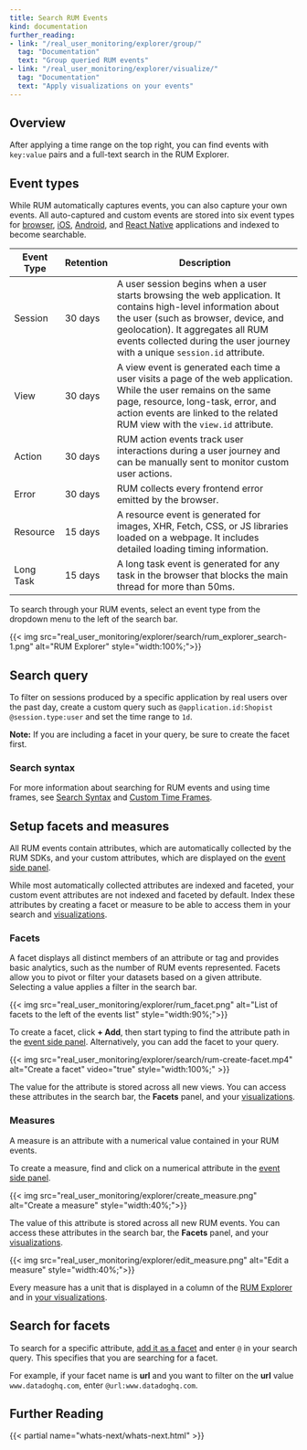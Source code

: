 ```yaml
---
title: Search RUM Events
kind: documentation
further_reading:
- link: "/real_user_monitoring/explorer/group/"
  tag: "Documentation"
  text: "Group queried RUM events"
- link: "/real_user_monitoring/explorer/visualize/"
  tag: "Documentation"
  text: "Apply visualizations on your events"
---
```


## Overview

After applying a time range on the top right, you can find events with `key:value` pairs and a full-text search in the RUM Explorer.

## Event types

While RUM automatically captures events, you can also capture your own events. All auto-captured and custom events are stored into six event types for [browser][1], [iOS][2], [Android][3], and [React Native][4] applications and indexed to become searchable.

| Event Type | Retention | Description                                                                                                                                                                                                                                                               |
|------------|-----------|---------------------------------------------------------------------------------------------------------------------------------------------------------------------------------------------------------------------------------------------------------------------------|
| Session    | 30 days   | A user session begins when a user starts browsing the web application. It contains high-level information about the user (such as browser, device, and geolocation). It aggregates all RUM events collected during the user journey with a unique `session.id` attribute. |
| View       | 30 days   | A view event is generated each time a user visits a page of the web application. While the user remains on the same page, resource, long-task, error, and action events are linked to the related RUM view with the `view.id` attribute.                                   |
| Action     | 30 days   | RUM action events track user interactions during a user journey and can be manually sent to monitor custom user actions.                                                                                                                                                  |
| Error      | 30 days   | RUM collects every frontend error emitted by the browser.                                                                                                                                                                                                                 |
| Resource   | 15 days   | A resource event is generated for images, XHR, Fetch, CSS, or JS libraries loaded on a webpage. It includes detailed loading timing information.                                                                                                                          |
| Long Task  | 15 days   | A long task event is generated for any task in the browser that blocks the main thread for more than 50ms.                                                                                                                                                                |

To search through your RUM events, select an event type from the dropdown menu to the left of the search bar. 

{{< img src="real_user_monitoring/explorer/search/rum_explorer_search-1.png" alt="RUM Explorer" style="width:100%;">}}

## Search query

To filter on sessions produced by a specific application by real users over the past day, create a custom query such as `@application.id:Shopist @session.type:user` and set the time range to `1d`.

**Note:** If you are including a facet in your query, be sure to create the facet first.

### Search syntax

For more information about searching for RUM events and using time frames, see [Search Syntax][5] and [Custom Time Frames][6].

## Setup facets and measures

All RUM events contain attributes, which are automatically collected by the RUM SDKs, and your custom attributes, which are displayed on the [event side panel][7]. 

While most automatically collected attributes are indexed and faceted, your custom event attributes are not indexed and faceted by default. Index these attributes by creating a facet or measure to be able to access them in your search and [visualizations][8].

### Facets

A facet displays all distinct members of an attribute or tag and provides basic analytics, such as the number of RUM events represented. Facets allow you to pivot or filter your datasets based on a given attribute. Selecting a value applies a filter in the search bar.

{{< img src="real_user_monitoring/explorer/rum_facet.png" alt="List of facets to the left of the events list" style="width:90%;">}}

To create a facet, click **+ Add**, then start typing to find the attribute path in the [event side panel][7]. Alternatively, you can add the facet to your query.

{{< img src="real_user_monitoring/explorer/search/rum-create-facet.mp4" alt="Create a facet" video="true" style="width:100%;" >}}

The value for the attribute is stored across all new views. You can access these attributes in the search bar, the **Facets** panel, and your [visualizations][8].

### Measures

A measure is an attribute with a numerical value contained in your RUM events.

To create a measure, find and click on a numerical attribute in the [event side panel][7].

{{< img src="real_user_monitoring/explorer/create_measure.png" alt="Create a measure" style="width:40%;">}}

The value of this attribute is stored across all new RUM events. You can access these attributes in the search bar, the **Facets** panel, and your [visualizations][8].

{{< img src="real_user_monitoring/explorer/edit_measure.png" alt="Edit a measure" style="width:40%;">}}

Every measure has a unit that is displayed in a column of the [RUM Explorer][9] and in [your visualizations][8]. 

## Search for facets

To search for a specific attribute, [add it as a facet](#facets) and enter `@` in your search query. This specifies that you are searching for a facet.

For example, if your facet name is **url** and you want to filter on the **url** value `www.datadoghq.com`, enter `@url:www.datadoghq.com`.

## Further Reading

{{< partial name="whats-next/whats-next.html" >}}

[1]: /real_user_monitoring/browser/data_collected/
[2]: /real_user_monitoring/android/data_collected/
[3]: /real_user_monitoring/ios/data_collected/
[4]: /real_user_monitoring/reactnative/
[5]: /real_user_monitoring/explorer/search_syntax/
[6]: /dashboards/guide/custom_time_frames
[7]: /real_user_monitoring/explorer/events/
[8]: /real_user_monitoring/explorer/visualize#timeseries
[9]: /real_user_monitoring/explorer/

